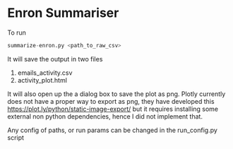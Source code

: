 # Enron Summariser

To run

```python
summarize-enron.py <path_to_raw_csv>
```

It will save the output in two files
1. emails_activity.csv
2. activity_plot.html

It will also open up the a dialog box to save the plot as png. Plotly currently does not have a proper way to export as png, they have developed this https://plot.ly/python/static-image-export/ but it requires installing some external non python dependencies, hence I did not implement that.

Any config of paths, or run params can be changed in the run_config.py script

